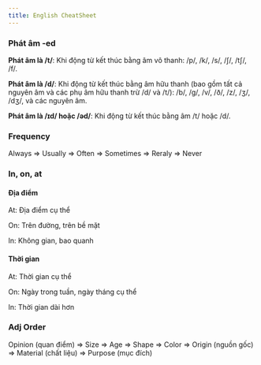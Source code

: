 ```yaml
---
title: English CheatSheet
---
```


### Phát âm -ed

**Phát âm là /t/**: Khi động từ kết thúc bằng âm vô thanh: /p/, /k/, /s/, /ʃ/, /tʃ/, /f/.

**Phát âm là /d/**: Khi động từ kết thúc bằng âm hữu thanh (bao gồm tất cả nguyên âm và các phụ âm hữu thanh trừ /d/ và /t/): /b/, /g/, /v/, /ð/, /z/, /ʒ/, /dʒ/, và các nguyên âm.

**Phát âm là /ɪd/ hoặc /əd/**: Khi động từ kết thúc bằng âm /t/ hoặc /d/.

### Frequency

Always => Usually => Often => Sometimes => Reraly => Never

### In, on, at

#### Địa điểm

At: Địa điểm cụ thể

On: Trên đường, trên bề mặt

In: Không gian, bao quanh

#### Thời gian

At: Thời gian cụ thể

On: Ngày trong tuần, ngày tháng cụ thể

In: Thời gian dài hơn

### Adj Order

Opinion (quan điểm) => Size => Age => Shape => Color => Origin (nguồn gốc) => Material (chất liệu) => Purpose (mục đích)